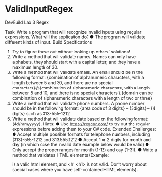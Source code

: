# ValidInputRegex
DevBuild Lab 3 Regex

Task: Write a program that will recognize invalid inputs using regular expressions.
What will the application do?
● The program will validate different kinds of input.
Build Specifications
1. Try to figure these out without looking up others’ solutions!
2. Write a method that will validate names. Names can only have alphabets, they should start with a capital letter, and they have a maximum length of 30.
3. Write a method that will validate emails. An email should be in the following format: {combination of alphanumeric characters, with a length between 5 and 30, and there are no special characters}@{combination of alphanumeric characters, with a length between 5 and 10, and there is no special characters }.{domain can be combination of alphanumeric characters with a length of two or three}
4. Write a method that will validate phone numbers. A phone number should be in the following format: {area code of 3 digits} – {3digits} – {4 digits} such as 313-555-1212
5. Write a method that will validate date based on the following format: (dd/mm/yyyy).
Hints:
● Use https://regexr.com/ to try out the regular expressions before adding them to your C# code.
Extended Challenges:
● Accept multiple possible formats for telephone numbers, including (313)-555-1212 and 313.555.1212
● Accept 1 or 2 digits for month and day (in which case the invalid date example below would be valid)
● Only accept the proper ranges for month (1-12) and day (1-31).
● Write a method that validates HTML elements (Example: <p> </p> is a valid html element, and &lt;h1 &lt;h1&gt; is not valid. Don’t worry about special cases where you have self-contained HTML elements).
